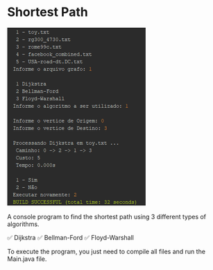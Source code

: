 # Shortest Path

<p>
  <img src="images/shortest-path.PNG" alt="Shortest-Path">
</p>

A console program to find the shortest path using 3 different types of algorithms.

✅ Dijkstra ✅ Bellman-Ford ✅ Floyd-Warshall

To execute the program, you just need to compile all files and run the Main.java file.

